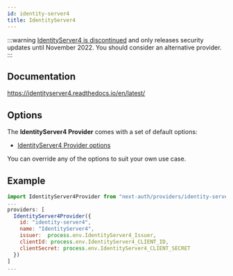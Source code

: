 ```yaml
---
id: identity-server4
title: IdentityServer4
---
```


:::warning
[IdentityServer4 is discontinued](https://identityserver4.readthedocs.io/en/latest/#:~:text=until%20November%202022.) and only releases security updates until November 2022. You should consider an alternative provider.
:::

## Documentation

https://identityserver4.readthedocs.io/en/latest/

## Options

The **IdentityServer4 Provider** comes with a set of default options:

- [IdentityServer4 Provider options](https://github.com/nextauthjs/next-auth/blob/main/packages/next-auth/src/providers/identity-server4.js)

You can override any of the options to suit your own use case.

## Example

```js
import IdentityServer4Provider from "next-auth/providers/identity-server4";
...
providers: [
  IdentityServer4Provider({
    id: "identity-server4",
    name: "IdentityServer4",
    issuer:  process.env.IdentityServer4_Issuer,
    clientId: process.env.IdentityServer4_CLIENT_ID,
    clientSecret: process.env.IdentityServer4_CLIENT_SECRET
  })
]
...
```

